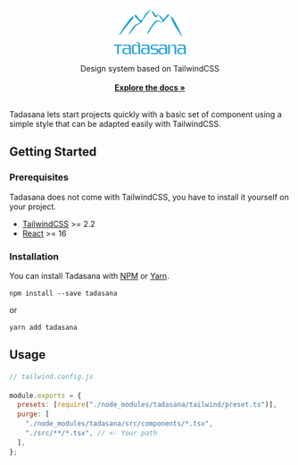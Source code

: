 <br/>
<p align="center">
  <a href="https://github.com/stivaugoin/tadasana">
    <img src="images/tadasana.png" alt="Logo" height="80">
  </a>

  <p align="center">
    Design system based on TailwindCSS
    <br/>
    <br/>
    <a href="https://github.com/stivaugoin/tadasana"><strong>Explore the docs »</strong></a>
    <br/>
    <br/>
  </p>
</p>

<!-- BADGE -->

Tadasana lets start projects quickly with a basic set of component using a simple style that can be adapted easily with TailwindCSS.

## Getting Started

### Prerequisites

Tadasana does not come with TailwindCSS, you have to install it yourself on your project.

- [TailwindCSS](https://tailwindcss.com/docs/installation) >= 2.2
- [React](https://reactjs.org/) >= 16

### Installation

You can install Tadasana with [NPM](https://www.npmjs.com/) or [Yarn](https://yarnpkg.com).

```shell
npm install --save tadasana
```

or

```shell
yarn add tadasana
```

## Usage

```js
// tailwind.config.js

module.exports = {
  presets: [require("./node_modules/tadasana/tailwind/preset.ts")],
  purge: [
    "./node_modules/tadasana/src/components/*.tsx",
    "./src/**/*.tsx", // <- Your path
  ],
};
```
